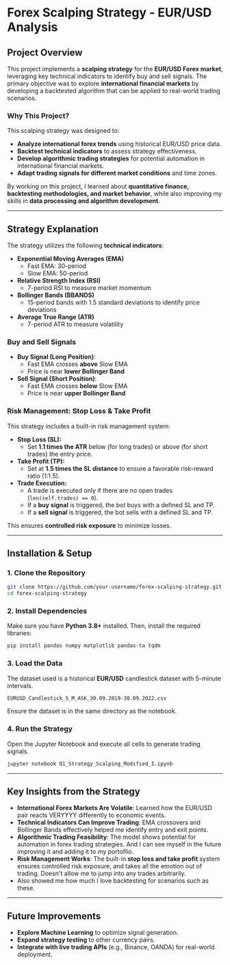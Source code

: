 # Forex Scalping Strategy - EUR/USD Analysis

## Project Overview

This project implements a **scalping strategy** for the **EUR/USD Forex market**, leveraging key technical indicators to identify buy and sell signals. The primary objective was to explore **international financial markets** by developing a backtested algorithm that can be applied to real-world trading scenarios. 

### **Why This Project?**
This scalping strategy was designed to:
- **Analyze international forex trends** using historical EUR/USD price data.
- **Backtest technical indicators** to assess strategy effectiveness.
- **Develop algorithmic trading strategies** for potential automation in international financial markets.
- **Adapt trading signals for different market conditions** and time zones.

By working on this project, I learned about **quantitative finance, backtesting methodologies, and market behavior**, while also improving my skills in **data processing and algorithm development**.

---

## Strategy Explanation

The strategy utilizes the following **technical indicators**:
- **Exponential Moving Averages (EMA)**
  - Fast EMA: 30-period
  - Slow EMA: 50-period
- **Relative Strength Index (RSI)**
  - 7-period RSI to measure market momentum
- **Bollinger Bands (BBANDS)**
  - 15-period bands with 1.5 standard deviations to identify price deviations
- **Average True Range (ATR)**
  - 7-period ATR to measure volatility

### **Buy and Sell Signals**
- **Buy Signal (Long Position)**:
  - Fast EMA crosses **above** Slow EMA
  - Price is near **lower Bollinger Band**
- **Sell Signal (Short Position)**:
  - Fast EMA crosses **below** Slow EMA
  - Price is near **upper Bollinger Band**

### **Risk Management: Stop Loss & Take Profit**
This strategy includes a built-in risk management system:
- **Stop Loss (SL):**
  - Set **1.1 times the ATR** below (for long trades) or above (for short trades) the entry price.
- **Take Profit (TP):**
  - Set at **1.5 times the SL distance** to ensure a favorable risk-reward ratio (1:1.5).
- **Trade Execution:**
  - A trade is executed only if there are no open trades (`len(self.trades) == 0`).
  - If a **buy signal** is triggered, the bot buys with a defined SL and TP.
  - If a **sell signal** is triggered, the bot sells with a defined SL and TP.

This ensures **controlled risk exposure** to minimize losses.

---

## Installation & Setup

### 1. Clone the Repository
```sh
git clone https://github.com/your-username/forex-scalping-strategy.git
cd forex-scalping-strategy
```

### 2. Install Dependencies
Make sure you have **Python 3.8+** installed. Then, install the required libraries:
```sh
pip install pandas numpy matplotlib pandas-ta tqdm
```

### 3. Load the Data
The dataset used is a historical **EUR/USD** candlestick dataset with 5-minute intervals.
```sh
EURUSD_Candlestick_5_M_ASK_30.09.2019-30.09.2022.csv
```
Ensure the dataset is in the same directory as the notebook.

### 4. Run the Strategy
Open the Jupyter Notebook and execute all cells to generate trading signals.
```sh
jupyter notebook 01_Strategy_Scalping_Modified_I.ipynb
```

---

## Key Insights from the Strategy

- **International Forex Markets Are Volatile**: Learned how the EUR/USD pair reacts VERYYYY differently to economic events.
- **Technical Indicators Can Improve Trading**: EMA crossovers and Bollinger Bands effectively helped me identify entry and exit points.
- **Algorithmic Trading Feasibility**: The model shows potential for automation in forex trading strategies. And I can see myself in the future improving it and adding it to my portoflio. 
- **Risk Management Works**: The built-in **stop loss and take profit** system ensures controlled risk exposure, and takes all the emotion out of trading. Doesn't allow me to jump into any trades arbitrarily.
- Also showed me how much I love backtesting for scenarios such as these. 

---

## Future Improvements
- **Explore Machine Learning** to optimize signal generation.
- **Expand strategy testing** to other currency pairs.
- **Integrate with live trading APIs** (e.g., Binance, OANDA) for real-world deployment.




